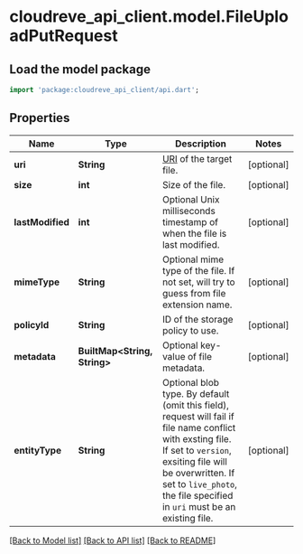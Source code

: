 # cloudreve_api_client.model.FileUploadPutRequest

## Load the model package
```dart
import 'package:cloudreve_api_client/api.dart';
```

## Properties
Name | Type | Description | Notes
------------ | ------------- | ------------- | -------------
**uri** | **String** | [URI](https://docs.cloudreve.org/api/file-uri) of the target file. | [optional] 
**size** | **int** | Size of the file. | [optional] 
**lastModified** | **int** | Optional Unix milliseconds timestamp of when the file is last modified. | [optional] 
**mimeType** | **String** | Optional mime type of the file. If not set, will try to guess from file extension name. | [optional] 
**policyId** | **String** | ID of the storage policy to use. | [optional] 
**metadata** | **BuiltMap&lt;String, String&gt;** | Optional key-value of file metadata. | [optional] 
**entityType** | **String** | Optional blob type.  By default (omit this field), request will fail if file name conflict with exsting file. If set to `version`, exsiting file will be overwritten. If set to `live_photo`, the file specified in `uri` must be an existing file. | [optional] 

[[Back to Model list]](../README.md#documentation-for-models) [[Back to API list]](../README.md#documentation-for-api-endpoints) [[Back to README]](../README.md)


